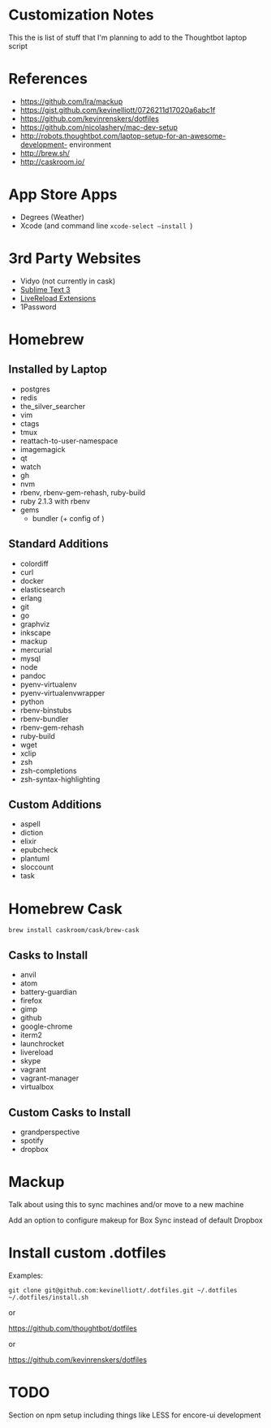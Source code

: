 # Customization Notes

This the is list of stuff that I'm planning to add to the Thoughtbot laptop script

# References

* https://github.com/lra/mackup
* https://gist.github.com/kevinelliott/0726211d17020a6abc1f
* https://github.com/kevinrenskers/dotfiles
* https://github.com/nicolashery/mac-dev-setup
* http://robots.thoughtbot.com/laptop-setup-for-an-awesome-development- environment
* http://brew.sh/
* http://caskroom.io/

# App Store Apps

* Degrees (Weather)
* Xcode (and command line `xcode-select —install
`)

# 3rd Party Websites

* Vidyo (not currently in cask)
* [Sublime Text 3](http://www.sublimetext.com/3)
* [LiveReload Extensions](http://feedback.livereload.com/knowledgebase/articles/86242-how-do-i-install-and-use-the-browser-extensions-)
* 1Password

# Homebrew

## Installed by Laptop

* postgres
* redis
* the_silver_searcher
* vim
* ctags
* tmux
* reattach-to-user-namespace
* imagemagick
* qt
* watch
* gh
* nvm
* rbenv, rbenv-gem-rehash, ruby-build
* ruby 2.1.3 with rbenv
* gems
    * bundler (+ config of )

## Standard Additions

* colordiff
* curl
* docker
* elasticsearch
* erlang
* git
* go
* graphviz
* inkscape
* mackup
* mercurial
* mysql
* node
* pandoc
* pyenv-virtualenv
* pyenv-virtualenvwrapper
* python
* rbenv-binstubs
* rbenv-bundler
* rbenv-gem-rehash
* ruby-build
* wget
* xclip
* zsh
* zsh-completions
* zsh-syntax-highlighting

## Custom Additions

* aspell
* diction
* elixir
* epubcheck
* plantuml
* sloccount
* task

# Homebrew Cask

```
brew install caskroom/cask/brew-cask
```

## Casks to Install

* anvil
* atom
* battery-guardian
* firefox
* gimp
* github
* google-chrome
* iterm2
* launchrocket
* livereload
* skype
* vagrant
* vagrant-manager
* virtualbox

## Custom Casks to Install

* grandperspective
* spotify
* dropbox

# Mackup

Talk about using this to sync machines and/or move to a new machine

Add an option to configure makeup for Box Sync instead of default Dropbox

# Install custom .dotfiles

Examples:

```
git clone git@github.com:kevinelliott/.dotfiles.git ~/.dotfiles
~/.dotfiles/install.sh
```

or

https://github.com/thoughtbot/dotfiles

or

https://github.com/kevinrenskers/dotfiles



# TODO

Section on npm setup including things like LESS for encore-ui development
